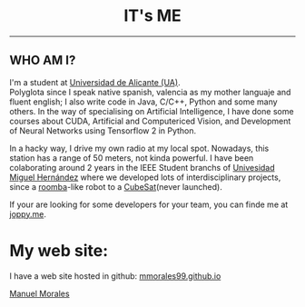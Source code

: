 <h1 align="center">IT's ME</h1>  

---

## WHO AM I?

I'm a student at [Universidad de Alicante (UA)](https://www.ua.es/ "La UA no actUA").  
Polyglota since I speak native spanish, valencia as my mother languaje and fluent english; I also write code in Java, C/C++, Python and some many others.
In the way of specialising on Artificial Intelligence, I have done some courses about CUDA, Artificial and Computericed Vision, and Development of Neural Networks using Tensorflow 2 in Python.

In a hacky way, I drive my own radio at my local spot. Nowadays, this station has a range of 50 meters, not kinda powerful.
I have been colaborating around 2 years in the IEEE Student branchs of [Univesidad Miguel Hernández](https://umh.es/ "umhuuuus") where we developed lots of interdisciplinary projects, since a [roomba](https://www.irobot.es/)-like robot to a [CubeSat](https://en.wikipedia.org/wiki/CubeSat)(never launched).

If your are looking for some developers for your team, you can finde me at [joppy.me](https://app.joppy.me/).

# My web site:

I have a web site hosted in github: [mmorales99.github.io](https://mmorales99.github.io)

<div class="LI-profile-badge"  data-version="v1" data-size="medium" data-locale="es_ES" data-type="vertical" data-theme="dark" data-vanity="manuel-morales-1a34761a9"><a class="LI-simple-link" href='https://es.linkedin.com/in/manuel-morales-1a34761a9?trk=profile-badge'>Manuel Morales</a></div>
